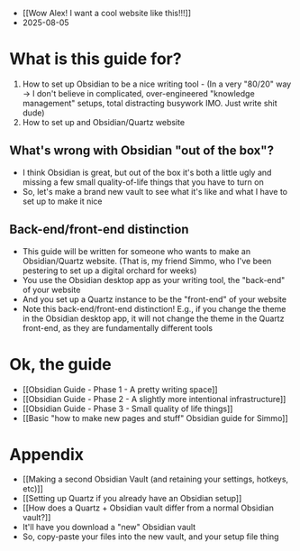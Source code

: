 - [[Wow Alex! I want a cool website like this!!!]]
- 2025-08-05
# What is this guide for?
1. How to set up Obsidian to be a nice writing tool
		- (In a very "80/20" way → I don't believe in complicated, over-engineered "knowledge management" setups, total distracting busywork IMO. Just write shit dude)
2. How to set up and Obsidian/Quartz website
## What's wrong with Obsidian "out of the box"?
- I think Obsidian is great, but out of the box it's both a little ugly and missing a few small quality-of-life things that you have to turn on
- So, let's make a brand new vault to see what it's like and what I have to set up to make it nice
## Back-end/front-end distinction
- This guide will be written for someone who wants to make an Obsidian/Quartz website. (That is, my friend Simmo, who I've been pestering to set up a digital orchard for weeks)
- You use the Obsidian desktop app as your writing tool, the "back-end" of your website
- And you set up a Quartz instance to be the "front-end" of your website
- Note this back-end/front-end distinction! E.g., if you change the theme in the Obsidian desktop app, it will not change the theme in the Quartz front-end, as they are fundamentally different tools
# Ok, the guide
- [[Obsidian Guide - Phase 1 - A pretty writing space]]
- [[Obsidian Guide - Phase 2 - A slightly more intentional infrastructure]]
- [[Obsidian Guide - Phase 3 - Small quality of life things]]
- [[Basic "how to make new pages and stuff" Obsidian guide for Simmo]]
# Appendix
- [[Making a second Obsidian Vault (and retaining your settings, hotkeys, etc)]]
- [[Setting up Quartz if you already have an Obsidian setup]]
- [[How does a Quartz + Obsidian vault differ from a normal Obsidian vault?]]
- It'll have you download a "new" Obsidian vault
- So, copy-paste your files into the new vault, and your setup file thing
